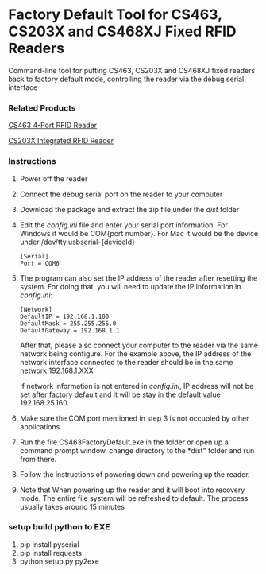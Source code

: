 # Factory Default Tool for CS463, CS203X and CS468XJ Fixed RFID Readers

Command-line tool for putting CS463, CS203X and CS468XJ fixed readers back to factory default mode, controlling the reader via the debug serial interface

### Related Products

[CS463 4-Port RFID Reader](https://www.convergence.com.hk/cs463/)

[CS203X Integrated RFID Reader](https://www.convergence.com.hk/cs203x/)

### Instructions

1. Power off the reader
2. Connect the debug serial port on the reader to your computer
3. Download the package and extract the zip file under the *dist* folder
3. Edit the *config.ini* file and enter your serial port information.  For Windows it would be COM{port number}.  For Mac it would be the device under /dev/tty.usbserial-{deviceId}
	
	```
	[Serial]
	Port = COM6
	```
	
4. The program can also set the IP address of the reader after resetting the system.  For doing that, you will need to update the IP information in *config.ini*:
	
	```
	[Network]
	DefaultIP = 192.168.1.100
	DefaultMask = 255.255.255.0
	DefaultGateway = 192.168.1.1
	```
	After that, please also connect your computer to the reader via the same network being configure.  For the example above, the IP address of the network interface connected to the reader should be in the same network 192.168.1.XXX 
	
	If network information is not entered in *config.ini*, IP address will not be set after factory default and it will be stay in the default value 192.168.25.160.

5. Make sure the COM port mentioned in step 3 is not occupied by other applications.
6. Run the file CS463FactoryDefault.exe in the folder or open up a command prompt window, change directory to the *dist" folder and run from there.
7. Follow the instructions of powering down and powering up the reader.
8. Note that When powering up the reader and it will boot into recovery mode.  The entire file system will be refreshed to default.  The process usually takes around 15 minutes

### setup build python to EXE
1. pip install pyserial
2. pip install requests
1. python setup.py py2exe